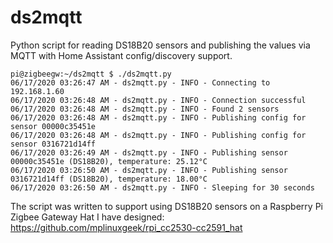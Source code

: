 # ds2mqtt
Python script for reading DS18B20 sensors and publishing the values via MQTT with Home Assistant config/discovery support.

```
pi@zigbeegw:~/ds2mqtt $ ./ds2mqtt.py 
06/17/2020 03:26:47 AM - ds2mqtt.py - INFO - Connecting to 192.168.1.60
06/17/2020 03:26:48 AM - ds2mqtt.py - INFO - Connection successful
06/17/2020 03:26:48 AM - ds2mqtt.py - INFO - Found 2 sensors
06/17/2020 03:26:48 AM - ds2mqtt.py - INFO - Publishing config for sensor 00000c35451e
06/17/2020 03:26:48 AM - ds2mqtt.py - INFO - Publishing config for sensor 0316721d14ff
06/17/2020 03:26:49 AM - ds2mqtt.py - INFO - Publishing sensor 00000c35451e (DS18B20), temperature: 25.12°C
06/17/2020 03:26:50 AM - ds2mqtt.py - INFO - Publishing sensor 0316721d14ff (DS18B20), temperature: 18.00°C
06/17/2020 03:26:50 AM - ds2mqtt.py - INFO - Sleeping for 30 seconds
```

The script was written to support using DS18B20 sensors on a Raspberry Pi Zigbee Gateway Hat I have designed:
https://github.com/mplinuxgeek/rpi_cc2530-cc2591_hat
